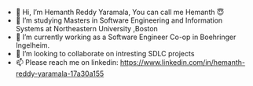 - 👋 Hi, I’m Hemanth Reddy Yaramala, You can call me Hemanth 😇
- 👀 I’m  studying Masters in Software Engineering and Information Systems at Northeastern University ,Boston
- 🌱 I’m currently working as a Software Engineer Co-op in Boehringer Ingelheim.
- 💞️ I’m looking to collaborate on intresting SDLC projects
- 📫 Please reach me on linkedin: https://www.linkedin.com/in/hemanth-reddy-yaramala-17a30a155

<!---
HemanthReddy10/HemanthReddy10 is a ✨ special ✨ repository because its `README.md` (this file) appears on your GitHub profile.
You can click the Preview link to take a look at your changes.
--->
